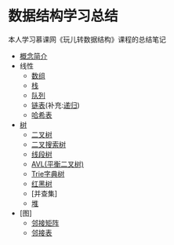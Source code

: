 # 数据结构学习总结
本人学习慕课网《玩儿转数据结构》课程的总结笔记
* [概念简介](https://github.com/Ywfy/Learning-Data-Structure/blob/master/Introduction.md)
* 线性
  * [数组](https://github.com/Ywfy/Learning-Data-Structure/blob/master/Arrays/README.md)
  * [栈](https://github.com/Ywfy/Learning-Data-Structure/blob/master/Stack%20And%20Queue/README.md)
  * [队列](https://github.com/Ywfy/Learning-Data-Structure/blob/master/Stack%20And%20Queue/Queue.md)
  * [链表](https://github.com/Ywfy/Learning-Data-Structure/blob/master/List/README.md)(补充:[递归](https://github.com/Ywfy/Learning-Data-Structure/blob/master/List/Recursion.md))
  * [哈希表]()
* [树]()
  * [二叉树]()
  * [二叉搜索树]()
  * [线段树]()
  * [AVL(平衡二叉树)]()
  * [Trie字典树]()
  * [红黑树]()
  * [并查集]
  * [堆]()
* [图]
  * [邻接矩阵]()
  * [邻接表]()
  
